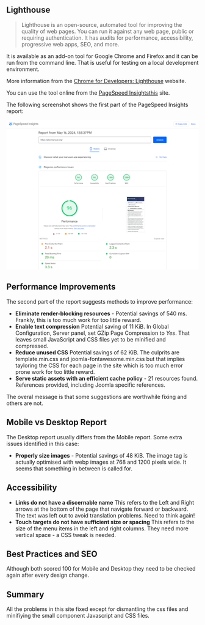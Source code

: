 <!-- Filename: jdocmanual?manual=user&heading=performance&filename=page-analysis.md / Display title: Page Analysis -->

## Lighthouse

> Lighthouse is an open-source, automated tool for improving the quality of
web pages. You can run it against any web page, public or requiring
authentication. It has audits for performance, accessibility, progressive web
apps, SEO, and more.

It is available as an add-on tool for Google Chrome and Firefox and it can be
run from the command line. That is useful for testing on a local development
environment.

More information from the [Chrome for Developers: Lighthouse](https://developer.chrome.com/docs/lighthouse/overview) website.

You can use the tool online from the [PageSpeed Insightsthis](https://pagespeed.web.dev/) site.

The following screenshot shows the first part of the PageSpeed Insights report:

![PageSpeed Insights Report](../../../images/en/performance/performance-pagespeed-insights.png "PageSpeed Insights Report")

## Performance Improvements

The second part of the report suggests methods to improve performance:

* **Eliminate render-blocking resources** - Potential savings of 540 ms.
Frankly, this is too much work for too little reward.
* **Enable text compression** Potential saving of 11 KiB. In Global
Configuration, Server panel, set GZip Page Compression to *Yes*. That leaves
small JavaScript and CSS files yet to be minified and compressed.
* **Reduce unused CSS** Potential savings of 62 KiB. The culprits are
template.min.css and joomla-fontawesome.min.css but that implies tayloring
the CSS for each page in the site which is too much error prone work for too
little reward.
* **Serve static assets with an efficient cache policy** - 21 resources found.
References provided, including Joomla specific references.

The overal message is that some suggestions are worthwhile fixing and others
are not.

## Mobile vs Desktop Report

The Desktop report usually differs from the Mobile report. Some extra issues
identified in this case:

* **Properly size images** - Potential savings of 48 KiB. The image tag is
actually optimised with webp images at 768 and 1200 pixels wide. It seems that
something in between is called for.

## Accessibility

* **Links do not have a discernable name** This refers to the Left and Right
arrows at the bottom of the page that navigate forward or backward. The text
was left out to avoid translation problems. Need to think again!
* **Touch targets do not have sufficient size or spacing** This refers to the
size of the menu items in the left and right columns. They need more vertical
space - a CSS tweak is needed.

## Best Practices and SEO

Although both scored 100 for Mobile and Desktop they need to be checked again
after every design change.

## Summary

All the problems in this site fixed except for dismantling the css files and
minifiying the small component Javascript and CSS files.